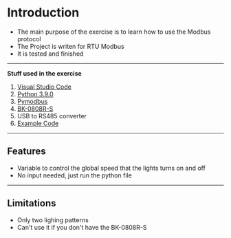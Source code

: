 # Introduction

- The main purpose of the exercise is to learn how to use the Modbus protocol
- The Project is writen for RTU Modbus
- It is tested and finished
________________________________________________________________________________________________________________________________________________

**Stuff used in the exercise**

1. [Visual Studio Code](https://code.visualstudio.com/download)
2. [Python 3.9.0](https://www.python.org/downloads/release/python-390/)
3. [Pymodbus](https://pymodbus.readthedocs.io/en/latest/readme.html)
4. [BK-0808R-S](https://aliexpress.ru/item/1005003500288689.html?_ga=2.77530069.1920170098.1657527125-242463039.1657527125&gatewayAdapt=glo2rus&sku_id=12000026071956763&spm=a2g2w.detail.1000023.2.2a0171afmX3cfQ)
5. USB to RS485 converter
6. [Example Code](https://pymodbus.readthedocs.io/en/v1.3.2/examples/synchronous-client.html)

________________________________________________________________________________________________________________________________________________

## Features
- Variable to control the global speed that the lights turns on and off
- No input needed, just run the python file

________________________________________________________________________________________________________________________________________________
 
## Limitations
- Only two lighing patterns 
- Can't use it if you don't have the BK-0808R-S
